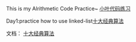 This is my Alrithmetic Code Practice~
<a href="https://github.com/xiaoyefly/ArithmeticCode/tree/main/Arithmetic/Code/Practice">小叶代码练习</a>

Day1:practice how to use linked-list<a href="https://github.com/xiaoyefly/ArithmeticCode/blob/main/Arithmetic/Code/Practice/Day1.cs">十大经典算法</a>

文档：
<a href="https://github.com/xiaoyefly/ArithmeticCode/blob/main/docs/经典的十大算法题.md">十大经典算法</a>
